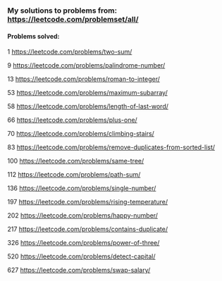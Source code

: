 ### My solutions to problems from: https://leetcode.com/problemset/all/

#### Problems solved:

1 https://leetcode.com/problems/two-sum/

9 https://leetcode.com/problems/palindrome-number/

13 https://leetcode.com/problems/roman-to-integer/

53 https://leetcode.com/problems/maximum-subarray/

58 https://leetcode.com/problems/length-of-last-word/

66 https://leetcode.com/problems/plus-one/ 

70 https://leetcode.com/problems/climbing-stairs/

83 https://leetcode.com/problems/remove-duplicates-from-sorted-list/

100 https://leetcode.com/problems/same-tree/

112 https://leetcode.com/problems/path-sum/

136 https://leetcode.com/problems/single-number/

197 https://leetcode.com/problems/rising-temperature/

202 https://leetcode.com/problems/happy-number/

217 https://leetcode.com/problems/contains-duplicate/

326 https://leetcode.com/problems/power-of-three/

520 https://leetcode.com/problems/detect-capital/

627 https://leetcode.com/problems/swap-salary/

